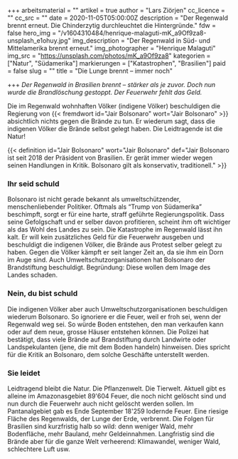 +++
arbeitsmaterial = ""
artikel = true
author = "Lars Ziörjen"
cc_licence = ""
cc_src = ""
date = 2020-11-05T05:00:00Z
description = "Der Regenwald brennt erneut. Die Chinderzytig durchleuchtet die Hintergründe."
fdw = false
hero_img = "/v1604310484/henrique-malaguti-mK_a9Of9za8-unsplash_e1ohuy.jpg"
img_description = "Der Regenwald in Süd- und Mittelamerika brennt erneut."
img_photographer = "Henrique Malaguti"
img_src = "https://unsplash.com/photos/mK_a9Of9za8"
kategorien = ["Natur", "Südamerika"]
markierungen = ["Katastrophen", "Brasilien"]
paid = false
slug = ""
title = "Die Lunge brennt – immer noch"

+++
_Der Regenwald in Brasilien brennt – stärker als je zuvor. Doch nun wurde die Brandlöschung gestoppt. Der Feuerwehr fehlt das Geld._

Die im Regenwald wohnhaften Völker (indigene Völker) beschuldigen die Regierung von {{< fremdwort id="Jair Bolsonaro" wort="Jair Bolsonaro" >}} absichtlich nichts gegen die Brände zu tun. Er wiederum sagt, dass die indigenen Völker die Brände selbst gelegt haben. Die Leidtragende ist die Natur!

{{< definition id="Jair Bolsonaro" wort="Jair Bolsonaro" def="Jair Bolsonaro ist seit 2018 der Präsident von Brasilien. Er gerät immer wieder wegen seinen Handlungen in Kritik. Bolsonaro gilt als konservativ, traditionell." >}}

### Ihr seid schuld

Bolsonaro ist nicht gerade bekannt als umweltschützender, menschenliebender Politiker. Oftmals als “Trump von Südamerika” beschimpft, sorgt er für eine harte, straff geführte Regierungspolitik. Dass seine Gefolgschaft und er selber davon profitieren, scheint ihm oft wichtiger als das Wohl des Landes zu sein. Die Katastrophe im Regenwald lässt ihn kalt. Er will kein zusätzliches Geld für die Feuerwehr ausgeben und beschuldigt die indigenen Völker, die Brände aus Protest selber gelegt zu haben. Gegen die Völker kämpft er seit langer Zeit an, da sie ihm ein Dorn im Auge sind. Auch Umweltschutzorganisationen hat Bolsonaro der Brandstiftung beschuldigt. Begründung: Diese wollen dem Image des Landes schaden.

### Nein, du bist schuld

Die indigenen Völker aber auch Umweltschutzorganisationen beschuldigen wiederum Bolsonaro. So ignoriere er die Feuer, weil er froh sei, wenn der Regenwald weg sei. So würde Boden entstehen, den man verkaufen kann oder auf dem neue, grosse Häuser entstehen können. Die Polizei hat bestätigt, dass viele Brände auf Brandstiftung durch Landwirte oder Landspekulanten (jene, die mit dem Boden handeln) hinweisen. Dies spricht für die Kritik an Bolsonaro, dem solche Geschäfte unterstellt werden.

### Sie leidet

Leidtragend bleibt die Natur. Die Pflanzenwelt. Die Tierwelt. Aktuell gibt es alleine im Amazonasgebiet 89'604 Feuer, die noch nicht gelöscht sind und nun durch die Feuerwehr auch nicht gelöscht werden sollen. Im Pantanalgebiet gab es Ende September 18'259 lodernde Feuer. Eine riesige Fläche des Regenwalds, der Lunge der Erde, verbrennt. Die Folgen für Brasilien sind kurzfristig halb so wild: denn weniger Wald, mehr Bodenfläche, mehr Bauland, mehr Geldeinnahmen. Langfristig sind die Brände aber für die ganze Welt verheerend: Klimawandel, weniger Wald, schlechtere Luft usw.